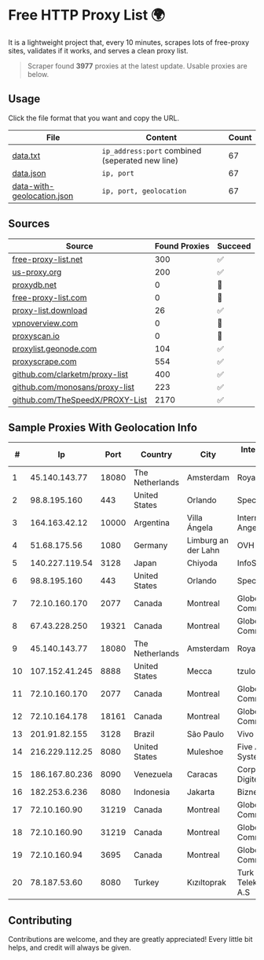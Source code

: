 
# Free HTTP Proxy List 🌍

It is a lightweight project that, every 10 minutes, scrapes lots of free-proxy sites, validates if it works, and serves a clean proxy list.


> Scraper found **3977** proxies at the latest update. Usable proxies are below.

## Usage

Click the file format that you want and copy the URL.


|File|Content|Count|
|----|-------|-----|
|[data.txt](https://raw.githubusercontent.com/themiralay/Proxy-List-World/master/data.txt)|`ip_address:port` combined (seperated new line)|67|
|[data.json](https://raw.githubusercontent.com/themiralay/Proxy-List-World/master/data.json)|`ip, port`|67|
|[data-with-geolocation.json](https://raw.githubusercontent.com/themiralay/Proxy-List-World/master/data-with-geolocation.json)|`ip, port, geolocation`|67|

## Sources

|Source|Found Proxies|Succeed|
|------|-------------|-------|
|[free-proxy-list.net](https://free-proxy-list.net)|300|✅|
|[us-proxy.org](https://www.us-proxy.org)|200|✅|
|[proxydb.net](http://proxydb.net)|0|🚫|
|[free-proxy-list.com](https://free-proxy-list.com/?page=&port=&type%5B%5D=http&type%5B%5D=https&up_time=0&search=Search)|0|🚫|
|[proxy-list.download](https://www.proxy-list.download/HTTP)|26|✅|
|[vpnoverview.com](https://vpnoverview.com/privacy/anonymous-browsing/free-proxy-servers)|0|🚫|
|[proxyscan.io](https://www.proxyscan.io)|0|🚫|
|[proxylist.geonode.com](https://proxylist.geonode.com/api/proxy-list?limit=300&page=1&sort_by=lastChecked&sort_type=desc&protocols=http,https)|104|✅|
|[proxyscrape.com](https://api.proxyscrape.com/v2/?request=displayproxies&protocol=http&timeout=10000&country=all&ssl=all&anonymity=all)|554|✅|
|[github.com/clarketm/proxy-list](https://raw.githubusercontent.com/clarketm/proxy-list/master/proxy-list-raw.txt)|400|✅|
|[github.com/monosans/proxy-list](https://raw.githubusercontent.com/monosans/proxy-list/main/proxies/http.txt)|223|✅|
|[github.com/TheSpeedX/PROXY-List](https://raw.githubusercontent.com/TheSpeedX/PROXY-List/master/http.txt)|2170|✅|


## Sample Proxies With Geolocation Info

|#|Ip|Port|Country|City|Internet Service Provider|
|-|--|----|-------|----|-------------------------|
|1|45.140.143.77|18080|The Netherlands|Amsterdam|RoyaleHosting BV|
|2|98.8.195.160|443|United States|Orlando|Spectrum|
|3|164.163.42.12|10000|Argentina|Villa Ángela|Interret Villa Angela SRL|
|4|51.68.175.56|1080|Germany|Limburg an der Lahn|OVH SAS|
|5|140.227.119.54|3128|Japan|Chiyoda|InfoSphere|
|6|98.8.195.160|443|United States|Orlando|Spectrum|
|7|72.10.160.170|2077|Canada|Montreal|GloboTech Communications|
|8|67.43.228.250|19321|Canada|Montreal|GloboTech Communications|
|9|45.140.143.77|18080|The Netherlands|Amsterdam|RoyaleHosting BV|
|10|107.152.41.245|8888|United States|Mecca|tzulo, inc.|
|11|72.10.160.170|2077|Canada|Montreal|GloboTech Communications|
|12|72.10.164.178|18161|Canada|Montreal|GloboTech Communications|
|13|201.91.82.155|3128|Brazil|São Paulo|Vivo|
|14|216.229.112.25|8080|United States|Muleshoe|Five Area Systems, LLC|
|15|186.167.80.236|8090|Venezuela|Caracas|Corporacion Digitel C.A|
|16|182.253.6.236|8080|Indonesia|Jakarta|Biznet Networks|
|17|72.10.160.90|31219|Canada|Montreal|GloboTech Communications|
|18|72.10.160.90|31219|Canada|Montreal|GloboTech Communications|
|19|72.10.160.94|3695|Canada|Montreal|GloboTech Communications|
|20|78.187.53.60|8080|Turkey|Kızıltoprak|Turk Telekomunikasyon A.S|



## Contributing

Contributions are welcome, and they are greatly appreciated! Every
little bit helps, and credit will always be given.

